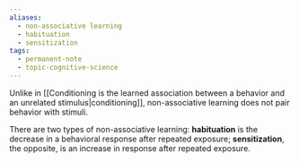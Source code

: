 ```yaml
---
aliases:
  - non-associative learning
  - habituation
  - sensitization
tags:
  - permanent-note
  - topic-cognitive-science
---
```

Unlike in [[Conditioning is the learned association between a behavior and an unrelated stimulus|conditioning]], non-associative learning does not pair behavior with stimuli.

There are two types of non-associative learning: **habituation** is the decrease in a behavioral response after repeated exposure; **sensitization**, the opposite, is an increase in response after repeated exposure.
